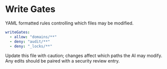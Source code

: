 <!-- @meta {
  "fileType": "protected",
  "purpose": "Glob patterns defining allowed and denied write paths.",
  "editPolicy": "appendOrReplace",
  "routeScope": "global"
} -->
# Write Gates
YAML formatted rules controlling which files may be modified.

<!-- PROTECTED -->
```yaml
writeGates:
  - allow: "domains/**"
  - deny: "audit/**"
  - deny: "_locks/**"
```
<!-- END PROTECTED -->

Update this file with caution; changes affect which paths the AI may modify. Any edits should be paired with a security review entry.
